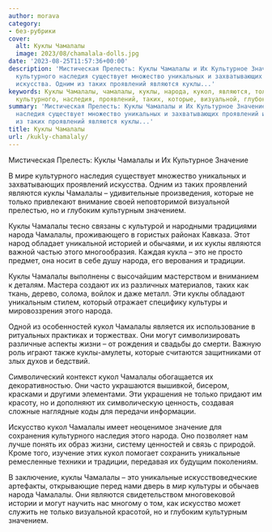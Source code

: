 ```yaml
---
author: morava
category:
- без-рубрики
cover:
  alt: Куклы Чамалалы
  image: 2023/08/chamalala-dolls.jpg
date: '2023-08-25T11:57:36+00:00'
description: 'Мистическая Прелесть: Куклы Чамалалы и Их Культурное Значение В мире
  культурного наследия существует множество уникальных и захватывающих проявлений
  искусства. Одним из таких проявлений являются куклы...'
keywords: Куклы Чамалалы, чамалалы, куклы, народа, кукол, являются, только, значение,
  культурного, наследия, проявлений, таких, которые, визуальной, глубоким, культурным
summary: 'Мистическая Прелесть: Куклы Чамалалы и Их Культурное Значение В мире культурного
  наследия существует множество уникальных и захватывающих проявлений искусства. Одним
  из таких проявлений являются куклы...'
title: Куклы Чамалалы
url: /kukly-chamalaly/
---
```


Мистическая Прелесть: Куклы Чамалалы и Их Культурное Значение

В мире культурного наследия существует множество уникальных и захватывающих проявлений искусства. Одним из таких проявлений являются куклы Чамалалы – удивительные произведения, которые не только привлекают внимание своей неповторимой визуальной прелестью, но и глубоким культурным значением.

Куклы Чамалалы тесно связаны с культурой и народными традициями народа Чамалалы, проживающего в гористых районах Кавказа. Этот народ обладает уникальной историей и обычаями, и их куклы являются важной частью этого многообразия. Каждая кукла – это не просто предмет, она носит в себе душу народа, его верования и традиции.

Куклы Чамалалы выполнены с высочайшим мастерством и вниманием к деталям. Мастера создают их из различных материалов, таких как ткань, дерево, солома, войлок и даже металл. Эти куклы обладают уникальным стилем, который отражает специфику культуры и мировоззрения этого народа.

Одной из особенностей кукол Чамалалы является их использование в ритуальных практиках и торжествах. Они могут символизировать различные аспекты жизни – от рождения и свадьбы до смерти. Важную роль играют также куклы-амулеты, которые считаются защитниками от злых духов и бедствий.

Символический контекст кукол Чамалалы обогащается их декоративностью. Они часто украшаются вышивкой, бисером, красками и другими элементами. Эти украшения не только придают им красоту, но и дополняют их символическую ценность, создавая сложные наглядные коды для передачи информации.

Искусство кукол Чамалалы имеет неоценимое значение для сохранения культурного наследия этого народа. Оно позволяет нам лучше понять их образ жизни, систему ценностей и связь с природой. Кроме того, изучение этих кукол помогает сохранить уникальные ремесленные техники и традиции, передавая их будущим поколениям.

В заключение, куклы Чамалалы – это уникальные искусствоведческие артефакты, открывающие перед нами дверь в мир культуры и обычаев народа Чамалалы. Они являются свидетельством многовековой истории и могут научить нас многому о том, как искусство может служить не только визуальной красотой, но и глубоким культурным значением.